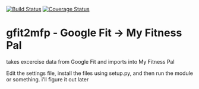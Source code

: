 [![Build Status](https://travis-ci.org/leohemsted/gfit2mfp.svg?branch=master)](https://travis-ci.org/leohemsted/gfit2mfp) [![Coverage Status](https://coveralls.io/repos/leohemsted/gfit2mfp/badge.svg)](https://coveralls.io/r/leohemsted/gfit2mfp)

gfit2mfp - Google Fit -> My Fitness Pal
=======================================

takes excercise data from Google Fit and imports into My Fitness Pal

Edit the settings file, install the files using setup.py, and then run the module or something. i'll figure it out later

